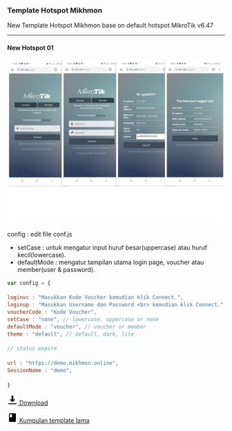 ### Template Hotspot Mikhmon

New Template Hotspot Mikhmon base on default hotspot MikroTik v6.47

----

#### New Hotspot 01

![](./img/new-hotspot-01.png)

config : edit file conf.js

- setCase : untuk mengatur input huruf besar(uppercase) atau huruf kecil(lowercase).
- defaultMode : mengatur tampilan utama login page, voucher atau member(user & password).

```javascript
var config = {

loginvc : "Masukkan Kode Voucher kemudian klik Connect.",
loginup : "Masukkan Username dan Password <br> kemudian klik Connect.",
voucherCode : "Kode Voucher",
setCase : "none", // lowercase, uppercase or none
defaultMode : "voucher", // voucher or member
theme : "default", // default, dark, lite

// status expire

url : "https://demo.mikhmon.online", 
SessionName : "demo", 

}
```

[![](./assets/img/download.png) Download](https://github.com/laksa19/new-hotspot-01)

[![](./assets/img/book.png) Kumpulan template lama](./?templatehotspot)
